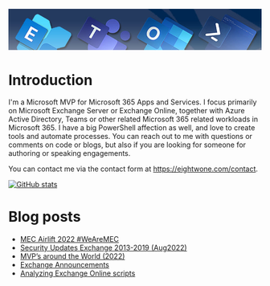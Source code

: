 ![Banner](assets/Metro_v6_Banner_GitHub.jpg)

# Introduction

I'm a Microsoft MVP for Microsoft 365 Apps and Services. I focus primarily on Microsoft Exchange Server or Exchange Online, together with Azure Active Directory, Teams or other related Microsoft 365 related workloads in Microsoft 365. I have a big PowerShell affection as well, and love to create tools and automate processes. You can reach out to me with questions or comments on code or blogs, but also if you are looking for someone for authoring or speaking engagements.

You can contact me via the contact form at https://eightwone.com/contact.

[![GitHub stats](https://github-readme-stats.vercel.app/api?username=michelderooij&theme=dark&show_icons=true)](https://github.com/anuraghazra/github-readme-stats)

# Blog posts
<!-- BLOG-POST-LIST:START -->
- [MEC Airlift 2022 #WeAreMEC](https://eightwone.com/2022/09/12/mec-airlift-2022-wearemec/)
- [Security Updates Exchange 2013-2019 &lpar;Aug2022&rpar;](https://eightwone.com/2022/08/09/security-updates-exchange-2013-2019-aug2022/)
- [MVP’s around the World &lpar;2022&rpar;](https://eightwone.com/2022/07/08/mvps-around-the-world-2022/)
- [Exchange Announcements](https://eightwone.com/2022/06/04/exchange-announcements/)
- [Analyzing Exchange Online scripts](https://eightwone.com/2022/05/25/analyzing-exchange-online-scripts/)
<!-- BLOG-POST-LIST:END -->
